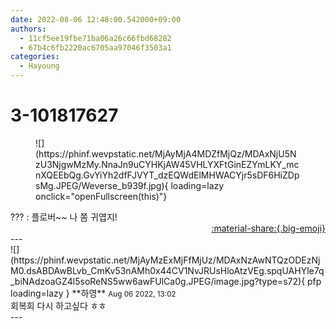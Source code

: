 ```yaml
---
date: 2022-08-06 12:48:00.542000+09:00
authors:
  - 11cf5ee19fbe71ba06a26c66fbd68282
  - 67b4c6fb2220ac6705aa97046f3503a1
categories:
  - Hayoung
---
```


# 3-101817627

<div class="post-container" markdown="1">
<div class="content-container md-sidebar__scrollwrap" markdown="1">


<figure markdown="1">
![](https://phinf.wevpstatic.net/MjAyMjA4MDZfMjQz/MDAxNjU5NzU3NjgwMzMy.NnaJn9uCYHKjAW45VHLYXFtGinEZYmLKY_mcnXQEEbQg.GvYiYh2dfFJVYT_dzEQWdElMHWACYjr5sDF6HiZDpsMg.JPEG/Weverse_b939f.jpg){ loading=lazy onclick="openFullscreen(this)"}
</figure>
??? : 플로버~~  나 쫌 귀엽지!

</div>
</div>

<div style="text-align: right;" markdown="1">
<a href="https://weverse.io/fromis9/fanpost/3-101817627" style="text-align: right;">:material-share:{.big-emoji}</a>
</div>
---

<div class="comments-container md-sidebar__scrollwrap" markdown="1">
<div class="comment" markdown="1">
<div class='id-container' markdown="1">
![](https://phinf.wevpstatic.net/MjAyMzExMjFfMjUz/MDAxNzAwNTQzODEzNjM0.dsABDAwBLvb_CmKv53nAMh0x44CV1NvJRUsHloAtzVEg.spqUAHYle7q_biNAdzoaGZ4l5soReNS5ww6awFUlCa0g.JPEG/image.jpg?type=s72){ pfp loading=lazy }
**<span class="artist">하영</span>** <small>Aug 06 2022, 13:02</small><br>
</div>
<div class='comment-body' markdown="1">
회복회 다시 하고싶다 ㅎㅎ
</div>
</div>
</div>
---
